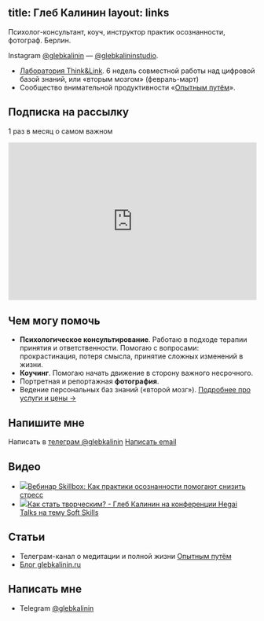 title: Глеб Калинин
layout: links
---

Психолог-консультант, коуч, инструктор практик осознанности, фотограф. <nobr class="city">Берлин.</nobr>

<p class="link-descr">Instagram <a href="https://instagram.com/glebkalinin">@glebkalinin</a> — <a href="https://instagram.com/glebkalininstudio">@glebkalininstudio</a>.</p>

<ul class="links">
<li class="links-item link-item-video"><a href="https://experiment.ru/think-n-link/" target="_blank">Лаборатория Think&Link</a>. 6 недель совместной работы над цифровой базой знаний, или «вторым мозгом» (февраль-март)</li>
<li class="links-item link-item-video">Сообщество внимательной продуктивности «<a href="https://experiment.ru/" target="_blank">Опытным путём</a>».</li>

<!-- 	<li class="links-item link-item-video"><a href="https://us02web.zoom.us/meeting/register/tZIpc-iprzMiEtTF5cxI3F4_-0nar6j6g4Bc?fbclid=IwAR2_OjpqgiqmWPfCthkPv21MVlpt0hoIaxe2XI6bxrOTCfgbLXRcOsJ1zo4" target="_blank">Глеб Калинин: ГОДОВОЙ ОТЧЁТ. Среда, 29 декабря 2021, 20-00 мск</a></li> -->
</ul>

## Подписка на рассылку

1 раз в месяц о самом важном

<iframe src="https://gleb.substack.com/embed" width="100%" height="320" style="border:1px solid #EEE; background:white;" frameborder="0" scrolling="no"></iframe>


## Чем могу помочь

- **Психологическое консультирование**. Работаю в подходе терапии принятия и ответственности.  Помогаю с вопросами: прокрастинация, потеря смысла, принятие сложных изменений в жизни.
- **Коучинг**. Помогаю начать движение в сторону важного несрочного.
- Портретная и репортажная **фотография**. 
- Ведение персональных баз знаний («второй мозг»). <a href="/services">Подробнее про услуги и цены →</a>

## Напишите мне

Написать в [телеграм @glebkalinin](https://t.me/glebkalinin)
[Написать email](mailto:glebis@gmail.com)




## Видео

<ul class="links">
	<li class="links-item link-item-video"><a href="https://www.youtube.com/watch?v=acC-JfUctXQ" target="_blank"><img src="http://i3.ytimg.com/vi/acC-JfUctXQ/hqdefault.jpg" class="thumbnail-youtube">Вебинар Skillbox: Как практики осознанности помогают снизить стресс</a>
	<li class="links-item link-item-video"><a target="_blank" href="https://www.youtube.com/watch?v=Lcs5JMFzb7Y"><img src="http://i3.ytimg.com/vi/Lcs5JMFzb7Y/hqdefault.jpg" class="thumbnail-youtube">Как стать творческим? - Глеб Калинин на конференции Hegai Talks на тему Soft Skills</a></li>
</ul>



## Статьи

<ul class="links">
	<li class="links-item">Телеграм-канал о медитации и полной жизни <a href="https://t.me/Experimentally">Опытным путём</a></li>
	<li class="links-item"><a href="https://glebkalinin.ru/">Блог glebkalinin.ru</a></li>
</ul>



## Написать мне


<ul class="links">
	<li class="links-item">Telegram <a href="https://t.me/glebkalinin">@glebkalinin</a></li>
</ul>